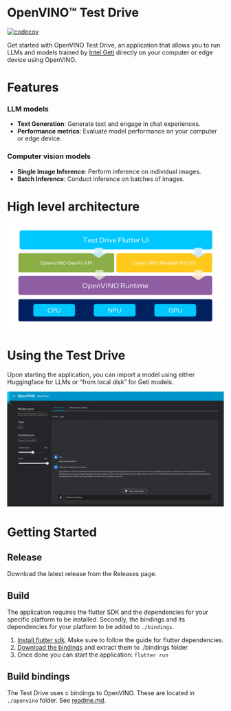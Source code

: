 # OpenVINO™ Test Drive

[![codecov](https://codecov.io/gh/openvinotoolkit/openvino_testdrive/graph/badge.svg?token=DH98FAPH65)](https://codecov.io/gh/openvinotoolkit/openvino_testdrive)

Get started with OpenVINO Test Drive, an application that allows you to run LLMs and models trained by [Intel Geti](https://geti.intel.com/) directly on your computer or edge device using OpenVINO.

# Features
### LLM models
+ **Text Generation**: Generate text and engage in chat experiences.
+ **Performance metrics**: Evaluate model performance on your computer or edge device.
### Computer vision models
+ **Single Image Inference**: Perform inference on individual images.
+ **Batch Inference**: Conduct inference on batches of images.

# High level architecture
![Design Graph](./design_graph.png)

# Using the Test Drive

Upon starting the application, you can import a model using either Huggingface for LLMs or “from local disk” for Geti models.

![Preview](./preview.png)

# Getting Started

## Release

Download the latest release from the Releases page.

## Build

The application requires the flutter SDK and the dependencies for your specific platform to be installed.
Secondly, the bindings and its dependencies for your platform to be added to `./bindings`.

1. [Install flutter sdk](https://docs.flutter.dev/get-started/install). Make sure to follow the guide for flutter dependencies.
2. [Download the bindings](https://github.com/intel-sandbox/applications.ai.geti.flutter.inference/releases) and extract them to ./bindings folder
3. Once done you can start the application: `flutter run`

## Build bindings

The Test Drive uses c bindings to OpenVINO. These are located in `./openvino` folder. See [readme.md](./openvino/README.md).

